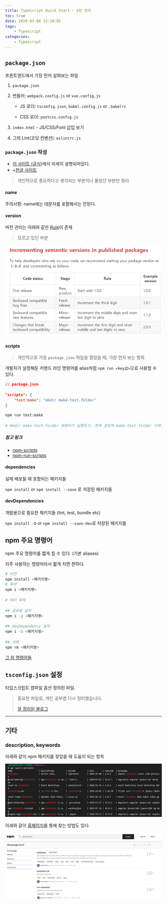 ```yaml
---
title: Typescript Quick Start ~ 4장 정리
toc: true
date: 2020-03-08 12:39:05
tags: 
    - Typescript
categories: 
    - Typescript
---
```


## `package.json`

프론트엔드에서 가장 먼저 살펴보는 파일

1. `package.json`

2. 번들러: `webpack.config.js` or `vue.config.js` 

   - JS 로더: `tsconfig.json`, `babel.config.js` or `.babelrc`

   - CSS 로더: `postcss.config.js`

3. `index.html` - JS/CSS/Font 삽입 보기

4. 그외 Lint(코딩 컨벤션): `eslintrc.js`



### `package.json` 작성

- [이 사이트 (공식)](https://docs.npmjs.com/files/package.json)에서 자세히 설명되어있다. 
- +[한글 사이트](https://programmingsummaries.tistory.com/385)

> 개인적으로 중요하다고 생각되는 부분이나 몰랐던 부분만 정리

#### name

주의사항: name에는 대문자를 포함해서는 안된다.

#### version

버전 관리는 아래와 같은 [Rule](https://docs.npmjs.com/about-semantic-versioning)이 존재

> 모르고 있던 부분

![Semantic Versioning](https://raw.githubusercontent.com/taeuk-gang/save-image-repo/image/img/image-20200308145529955.png)

#### scripts

> 개인적으로 가장 `package.json` 파일을 열었을 때, 가장 먼저 보는 항목

개발자가 설정해둔 커맨드 라인 명령어를 alias처럼 `npm run <key값>`으로 사용할 수 있다.

```json
// package.json

"scripts": {
    "test:make": "mkdir make-test-folder"
}
```

```bash
npm run test:make

# mkdir make-test-folder 명령어가 실행되고, 현재 경로에 make-test-folder 디렉토리가 생긴다.
```

##### 참고 링크

- [npm-scripts](https://docs.npmjs.com/misc/scripts)
- [npm-run-scripts](https://docs.npmjs.com/cli/run-script)



#### dependencies

실제 배포될 때 포함되는 패키지들

`npm install` or `npm install --save` 로 저장된 패키지들

#### devDependencies

개발용으로 필요한 패키지들 (lint, test, bundle etc)

`npm install -D` or `npm install --save-dev`로 저장된 패키지들





## npm 주요 명령어

npm 주요 명령어를 짧게 칠 수 있다. (기본 aliases)

자주 사용하는 명령어라서 짧게 치면 편하다.

```bash
# 이전
npm install <패키지명>
# 축약
npm i <패키지명>

# 여러 축약

## 글로벌 설치
npm i -g <패키지명>

## devDependency 설치
npm i -D <패키지명>

## 삭제
npm rm <패키지명>
```

[그 외 명령어들](https://docs.npmjs.com/cli-documentation/)



## `tsconfig.json` 설정

타입스크립트 컴파일 옵션 정의된 파일.

> 중요한 파일로, 개인 공부겸 다시 정리했습니다.
>
> [잘 정리된 블로그](https://vomvoru.github.io/blog/tsconfig-compiler-options-kr/)



-----

## 기타

### description, keywords

아래와 같이 npm 패키지를 찾았을 때 도움이 되는 항목

![npm search](https://raw.githubusercontent.com/taeuk-gang/save-image-repo/image/img/image-20200308150016803.png)

아래와 같이 [홈페이지](https://www.npmjs.com/)를 통해 찾는 방법도 있다.

![image-20200308150135381](https://raw.githubusercontent.com/taeuk-gang/save-image-repo/image/img/image-20200308150135381.png)